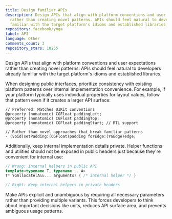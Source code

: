 ```yaml
---
title: Design familiar APIs
description: Design APIs that align with platform conventions and user expectations
  rather than creating novel patterns. APIs should feel natural to developers already
  familiar with the target platform's idioms and established libraries.
repository: facebook/yoga
label: API
language: Other
comments_count: 3
repository_stars: 18255
---
```


Design APIs that align with platform conventions and user expectations rather than creating novel patterns. APIs should feel natural to developers already familiar with the target platform's idioms and established libraries.

When designing public interfaces, prioritize consistency with existing platform patterns over internal implementation convenience. For example, if your platform typically uses individual properties for layout values, follow that pattern even if it creates a larger API surface:

```objc
// Preferred: Matches UIKit conventions
@property (nonatomic) CGFloat paddingLeft;
@property (nonatomic) CGFloat paddingTop;
@property (nonatomic) CGFloat paddingStart; // RTL support

// Rather than novel approaches that break familiar patterns
- (void)setPadding:(CGFloat)padding forEdge:(YGEdge)edge;
```

Additionally, keep internal implementation details private. Helper functions and utilities should not be exposed in public headers just because they're convenient for internal use:

```cpp
// Wrong: Internal helpers in public API
template<typename T, typename... A>
T* YGAllocate(A&&... arguments) { /* internal helper */ }

// Right: Keep internal helpers in private headers
```

Make APIs explicit and unambiguous by requiring all necessary parameters rather than providing multiple variants. This forces developers to think about important decisions like units, reduces API surface area, and prevents ambiguous usage patterns.